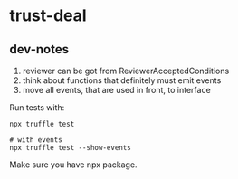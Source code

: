 # trust-deal

## dev-notes
1. reviewer can be got from ReviewerAcceptedConditions 
2. think about functions that definitely must emit events
14. move all events, that are used in front, to interface

Run tests with:
```
npx truffle test

# with events
npx truffle test --show-events
```

Make sure you have npx package.